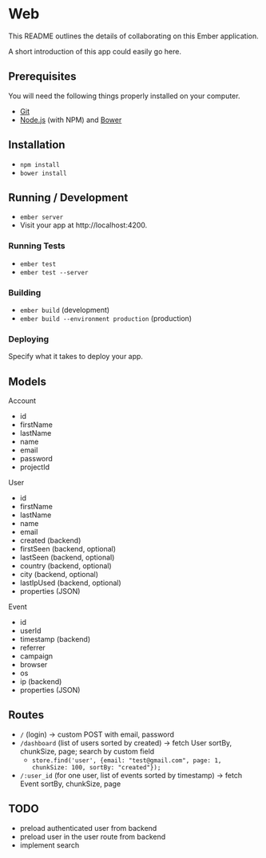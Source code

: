 # Web

This README outlines the details of collaborating on this Ember application.

A short introduction of this app could easily go here.

## Prerequisites

You will need the following things properly installed on your computer.

* [Git](http://git-scm.com/)
* [Node.js](http://nodejs.org/) (with NPM) and [Bower](http://bower.io/)

## Installation

* `npm install`
* `bower install`

## Running / Development

* `ember server`
* Visit your app at http://localhost:4200.

### Running Tests

* `ember test`
* `ember test --server`

### Building

* `ember build` (development)
* `ember build --environment production` (production)

### Deploying

Specify what it takes to deploy your app.

## Models

Account
 * id
 * firstName
 * lastName
 * name
 * email
 * password
 * projectId

User
 * id
 * firstName
 * lastName
 * name
 * email
 * created (backend)
 * firstSeen (backend, optional)
 * lastSeen (backend, optional)
 * country (backend, optional)
 * city (backend, optional)
 * lastIpUsed (backend, optional)
 * properties (JSON)

Event
 * id
 * userId
 * timestamp (backend)
 * referrer
 * campaign
 * browser
 * os
 * ip (backend)
 * properties (JSON)

## Routes

 * `/` (login) -> custom POST with email, password
 * `/dashboard` (list of users sorted by created) -> fetch User sortBy, chunkSize, page; search by custom field
    * `store.find('user', {email: "test@gmail.com", page: 1, chunkSize: 100, sortBy: "created"});`
 * `/:user_id` (for one user, list of events sorted by timestamp) -> fetch Event sortBy, chunkSize, page

## TODO

 * preload authenticated user from backend
 * preload user in the user route from backend
 * implement search
